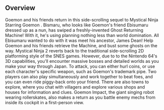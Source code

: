 ## Overview

Goemon and his friends return in this side-scrolling sequel to Mystical Ninja Starring Goemon . Bismaru, who looks like Goemon's friend Ebisumaru dressed up as a nun, has swiped a freshly-invented Ghost Returning Machine! With it, he's using planning nothing less than world domination. All Ebisumaru wanted to do with it was meet his ancestor, James Dean! Help Goemon and his friends retrieve the Machine, and bust some ghosts on the way. Mystical Ninja 2 reverts back to the traditional side-scrolling 2D platforming style of the SNES games. However, due to to the Nintendo 64's 3D capabilities, you'll encounter massive bosses and detailed worlds as you make your way through Japan. To attack, you can either hurl coins, or use each character's specific weapon, such as Goemon's trademark pipe. Two players can also play simultaneously and work together to beat foes, and you can even ride piggy-back onto your friend. There are also towns to explore, where you chat with villagers and explore various shops and houses for information and clues. Goemon Impact, the giant singing robot wearing rollerskates, also makes a return as you battle enemy mechs from inside its cockpit in a first-person view.